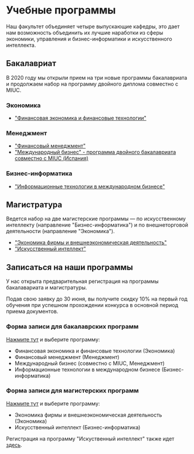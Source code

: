 # Учебные программы 

Наш факультет объединяет четыре выпускающие кафедры, это дает нам возможность объединить их лучшие наработки из сферы экономики, управления и бизнес-информатики и искусственного интеллекта.

## Бакалавриат

В 2020 году мы открыли прием на три новые программы бакалавриата и продолжаем набор на программу двойного диплома совместно с MIUC. 

### Экономика

- ["Финансовая экономика и финансовые технологии"](http://pk.odin.mgimo.ru/bakalavriat/efi/index.html)

### Менеджмент

- ["Финансовый менеджмент"](http://pk.odin.mgimo.ru/bakalavriat/fim.html)
- ["Международный бизнес" - программа двойного бакалавриата совместно с MIUC (Испания)](http://pk.odin.mgimo.ru/bakalavriat/miuc.html)

### Бизнес-информатика

- ["Информационные технологии в международном бизнесе"](http://pk.odin.mgimo.ru/bakalavriat/itmb.html)

## Магистратура

Ведется набор на две магистерские программы — по искусственному интеллекту (направление "Бизнес-информатика") и по внешнеторговой деятельности
(направление "Экономика").

- ["Экономика фирмы и внешнеэкономическая деятельность"][ved]
- ["Искусственный интеллект"][ai]

[ai]: https://ai.mgimo.ru
[ved]: http://pk.odin.mgimo.ru/master/efi.html


## Записаться на наши программы

У нас открыта предварительная регистрация на программы бакалавариата и магистратуры. 

Подав свою заявку до 30 июня, вы получите скидку 10% на первый год обучения при успешном прохождении конкурса в основной период приема документов.

### Форма записи для бакалаврских программ 

[Нажмите тут][bac_form] и выберите программу:

- Финансовая экономика и финансовые технологии (Экономика)
- Финансовый менеджмент (Менеджмент)
- Международный бизнес (совместно с MIUC,  Менеджмент)
- Информационные технологии в международном бизнесе (Бизнес-информатика)

### Форма записи для магистерских программ 

[Нажмите тут][mag_form] и выберите программу:

- Экономика фирмы и внешнеэкономическая деятельность (Экономика)
- Искусственный интеллект (Бизнес-информатика)

Регистрация на программу "Искуственный интеллект" также идет [здесь](https://ai.mgimo.ru/app.html).

[bac_form]: https://docs.google.com/forms/d/e/1FAIpQLSfX_7gkrODV0iWrMpQ65yEBEyobX9QQ6EoaXAeT0-IygQL1tA/viewform

[mag_form]: https://docs.google.com/forms/d/e/1FAIpQLSfXbrGrn8EOImNou0887ZZ7L6Ff6pQTmnBe3xjLCvSTdde5sw/viewform
